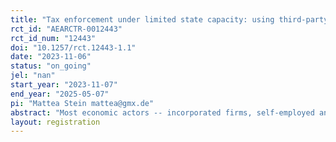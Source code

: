 ```yaml
---
title: "Tax enforcement under limited state capacity: using third-party data from buyer-seller relationships"
rct_id: "AEARCTR-0012443"
rct_id_num: "12443"
doi: "10.1257/rct.12443-1.1"
date: "2023-11-06"
status: "on_going"
jel: "nan"
start_year: "2023-11-07"
end_year: "2025-05-07"
pi: "Mattea Stein mattea@gmx.de"
abstract: "Most economic actors -- incorporated firms, self-employed and employees -- in low-income countries are not tax registered and among those registered, non-compliance (under-reporting and failure to declare) is common. Obtaining reliable information on the existence and scope of their economic activities poses complex challenges to tax administrations operating with very limited resources. As a consequence, many administrations have chosen to concentrate enforcement efforts to a small number of larger firms regrouped in Large Taxpayers and Medium-sized Taxpayers units. We hypothesize that due to their centrality in a country's production network, these taxpayers can be a valuable entry point for the administration to obtain information about the economic activities of less compliant and harder to reach actors. In this RCT, we work with the Senegalese tax administration to test whether information provided by large and medium-sized taxpayers on their buyer-seller relationships with other economic actors can be leveraged to expand enforcement among the latter."
layout: registration
---
```


